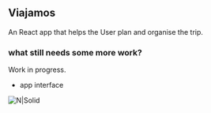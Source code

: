 ﻿## Viajamos
An React app that helps the User plan and organise the trip.


### what still needs some more work?
Work in progress.
 - app interface

 ![N|Solid](https://image.ibb.co/cgumD0/viajamos-screen.png)

